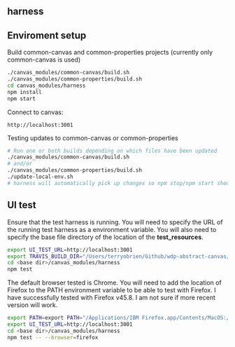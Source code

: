 ## harness

## Enviroment setup

Build common-canvas and common-properties projects (currently only common-canvas is used)
```sh
./canvas_modules/common-canvas/build.sh
./canvas_modules/common-properties/build.sh
cd canvas_modules/harness
npm install
npm start
```
Connect to canvas:
```
http://localhost:3001
```

Testing updates to common-canvas or common-properties
```sh
# Run one or both builds depending on which files have been updated
./canvas_modules/common-canvas/build.sh
# and/or
./canvas_modules/common-properties/build.sh
./update-local-env.sh
# harness will automatically pick up changes so npm stop/npm start should not be needed
```

## UI test

Ensure that the test harness is running.  You will need to specify the URL of the running test harness as a environment variable. You will
also need to specify the base file directory of the location of the __test_resources__.  
```sh
export UI_TEST_URL=http://localhost:3001
export TRAVIS_BUILD_DIR="/Users/terryobrien/Github/wdp-abstract-canvas/canvas_modules/harness/"
cd <base dir>/canvas_modules/harness
npm test
```
The default browser tested is Chrome.  You will need to add the location of Firefox to the PATH environment variable to be able
to test with Firefox.  I have successfully tested with Firefox v45.8.  I am not sure if more recent version will work.
```sh
export PATH=export PATH="/Applications/IBM Firefox.app/Contents/MacOS:/usr/local/opt/node@4/bin:"$PATH
export UI_TEST_URL=http://localhost:3001
cd <base dir>/canvas_modules/harness
npm test -- --browser=firefox
```

